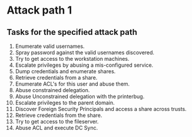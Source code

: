 # Attack path 1

## Tasks for the specified attack path

1. Enumerate valid usernames.
2. Spray password against the valid usernames discovered.
3. Try to get access to the workstation machines.
4. Escalate privileges by abusing a mis-configured service.
5. Dump credentials and enumerate shares.
6. Retrieve credentials from a share.
7. Enumerate ACL's for this user and abuse them.
8. Abuse constrained delegation.
9. Abuse Unconstrained delegation with the printerbug.
10. Escalate privileges to the parent domain.
11. Discover Foreign Security Principals and access a share across trusts.
12. Retrieve credentials from the share.
13. Try to get access to the fileserver.
14. Abuse ACL and execute DC Sync.
